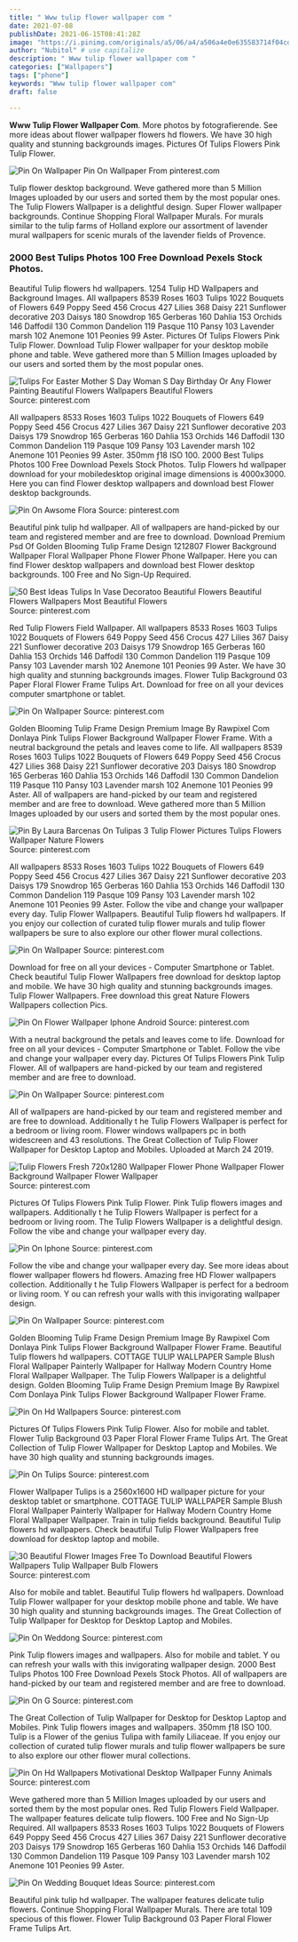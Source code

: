 ```yaml
---
title: " Www tulip flower wallpaper com "
date: 2021-07-08
publishDate: 2021-06-15T08:41:28Z
image: "https://i.pinimg.com/originals/a5/06/a4/a506a4e0e635583714f04cdb5b6b88af.jpg"
author: "Nubitol" # use capitalize
description: " Www tulip flower wallpaper com "
categories: ["Wallpapers"]
tags: ["phone"]
keywords: "Www tulip flower wallpaper com"
draft: false

---
```



**Www Tulip Flower Wallpaper Com**. More photos by fotografierende. See more ideas about flower wallpaper flowers hd flowers. We have 30 high quality and stunning backgrounds images. Pictures Of Tulips Flowers Pink Tulip Flower.

![Pin On Wallpaper](https://i.pinimg.com/originals/65/8f/15/658f15574b7bb1f461b9886c98b4cbb0.jpg "Pin On Wallpaper")
Pin On Wallpaper From pinterest.com


Tulip flower desktop background. Weve gathered more than 5 Million Images uploaded by our users and sorted them by the most popular ones. The Tulip Flowers Wallpaper is a delightful design. Super Flower wallpaper backgrounds. Continue Shopping Floral Wallpaper Murals. For murals similar to the tulip farms of Holland explore our assortment of lavender mural wallpapers for scenic murals of the lavender fields of Provence.

### 2000 Best Tulips Photos 100 Free Download Pexels Stock Photos.

Beautiful Tulip flowers hd wallpapers. 1254 Tulip HD Wallpapers and Background Images. All wallpapers 8539 Roses 1603 Tulips 1022 Bouquets of Flowers 649 Poppy Seed 456 Crocus 427 Lilies 368 Daisy 221 Sunflower decorative 203 Daisys 180 Snowdrop 165 Gerberas 160 Dahlia 153 Orchids 146 Daffodil 130 Common Dandelion 119 Pasque 110 Pansy 103 Lavender marsh 102 Anemone 101 Peonies 99 Aster. Pictures Of Tulips Flowers Pink Tulip Flower. Download Tulip Flower wallpaper for your desktop mobile phone and table. Weve gathered more than 5 Million Images uploaded by our users and sorted them by the most popular ones.


![Tulips For Easter Mother S Day Woman S Day Birthday Or Any Flower Painting Beautiful Flowers Wallpapers Beautiful Flowers](https://i.pinimg.com/474x/2f/e9/df/2fe9dfb439b782cfb1270a35c6683ed2.jpg "Tulips For Easter Mother S Day Woman S Day Birthday Or Any Flower Painting Beautiful Flowers Wallpapers Beautiful Flowers")
Source: pinterest.com

All wallpapers 8533 Roses 1603 Tulips 1022 Bouquets of Flowers 649 Poppy Seed 456 Crocus 427 Lilies 367 Daisy 221 Sunflower decorative 203 Daisys 179 Snowdrop 165 Gerberas 160 Dahlia 153 Orchids 146 Daffodil 130 Common Dandelion 119 Pasque 109 Pansy 103 Lavender marsh 102 Anemone 101 Peonies 99 Aster. 350mm ƒ18 ISO 100. 2000 Best Tulips Photos 100 Free Download Pexels Stock Photos. Tulip Flowers hd wallpaper download for your mobiledesktop original image dimensions is 4000x3000. Here you can find Flower desktop wallpapers and download best Flower desktop backgrounds.

![Pin On Awsome Flora](https://i.pinimg.com/originals/d9/d5/c0/d9d5c0514822e8d8b76ad093c403ffaa.jpg "Pin On Awsome Flora")
Source: pinterest.com

Beautiful pink tulip hd wallpaper. All of wallpapers are hand-picked by our team and registered member and are free to download. Download Premium Psd Of Golden Blooming Tulip Frame Design 1212807 Flower Background Wallpaper Floral Wallpaper Phone Flower Phone Wallpaper. Here you can find Flower desktop wallpapers and download best Flower desktop backgrounds. 100 Free and No Sign-Up Required.

![50 Best Ideas Tulips In Vase Decoratoo Beautiful Flowers Beautiful Flowers Wallpapers Most Beautiful Flowers](https://i.pinimg.com/564x/2c/64/aa/2c64aa50b4dc7c401f2e23e1a6741eb7.jpg "50 Best Ideas Tulips In Vase Decoratoo Beautiful Flowers Beautiful Flowers Wallpapers Most Beautiful Flowers")
Source: pinterest.com

Red Tulip Flowers Field Wallpaper. All wallpapers 8533 Roses 1603 Tulips 1022 Bouquets of Flowers 649 Poppy Seed 456 Crocus 427 Lilies 367 Daisy 221 Sunflower decorative 203 Daisys 179 Snowdrop 165 Gerberas 160 Dahlia 153 Orchids 146 Daffodil 130 Common Dandelion 119 Pasque 109 Pansy 103 Lavender marsh 102 Anemone 101 Peonies 99 Aster. We have 30 high quality and stunning backgrounds images. Flower Tulip Background 03 Paper Floral Flower Frame Tulips Art. Download for free on all your devices computer smartphone or tablet.

![Pin On Wallpaper](https://i.pinimg.com/originals/89/e0/ff/89e0ff9f5eef95f6c85557ea693ce83a.jpg "Pin On Wallpaper")
Source: pinterest.com

Golden Blooming Tulip Frame Design Premium Image By Rawpixel Com Donlaya Pink Tulips Flower Background Wallpaper Flower Frame. With a neutral background the petals and leaves come to life. All wallpapers 8539 Roses 1603 Tulips 1022 Bouquets of Flowers 649 Poppy Seed 456 Crocus 427 Lilies 368 Daisy 221 Sunflower decorative 203 Daisys 180 Snowdrop 165 Gerberas 160 Dahlia 153 Orchids 146 Daffodil 130 Common Dandelion 119 Pasque 110 Pansy 103 Lavender marsh 102 Anemone 101 Peonies 99 Aster. All of wallpapers are hand-picked by our team and registered member and are free to download. Weve gathered more than 5 Million Images uploaded by our users and sorted them by the most popular ones.

![Pin By Laura Barcenas On Tulipas 3 Tulip Flower Pictures Tulips Flowers Wallpaper Nature Flowers](https://i.pinimg.com/564x/02/e9/b4/02e9b44ca25595832816af3d524d2400.jpg "Pin By Laura Barcenas On Tulipas 3 Tulip Flower Pictures Tulips Flowers Wallpaper Nature Flowers")
Source: pinterest.com

All wallpapers 8533 Roses 1603 Tulips 1022 Bouquets of Flowers 649 Poppy Seed 456 Crocus 427 Lilies 367 Daisy 221 Sunflower decorative 203 Daisys 179 Snowdrop 165 Gerberas 160 Dahlia 153 Orchids 146 Daffodil 130 Common Dandelion 119 Pasque 109 Pansy 103 Lavender marsh 102 Anemone 101 Peonies 99 Aster. Follow the vibe and change your wallpaper every day. Tulip Flower Wallpapers. Beautiful Tulip flowers hd wallpapers. If you enjoy our collection of curated tulip flower murals and tulip flower wallpapers be sure to also explore our other flower mural collections.

![Pin On Wallpaper](https://i.pinimg.com/originals/7c/5b/ff/7c5bffe423252d9c9edfa6b7584f6bfb.jpg "Pin On Wallpaper")
Source: pinterest.com

Download for free on all your devices - Computer Smartphone or Tablet. Check beautiful Tulip Flower Wallpapers free download for desktop laptop and mobile. We have 30 high quality and stunning backgrounds images. Tulip Flower Wallpapers. Free download this great Nature Flowers Wallpapers collection Pics.

![Pin On Flower Wallpaper Iphone Android](https://i.pinimg.com/originals/40/45/b0/4045b00d83736d50b9bd7b2711d735de.jpg "Pin On Flower Wallpaper Iphone Android")
Source: pinterest.com

With a neutral background the petals and leaves come to life. Download for free on all your devices - Computer Smartphone or Tablet. Follow the vibe and change your wallpaper every day. Pictures Of Tulips Flowers Pink Tulip Flower. All of wallpapers are hand-picked by our team and registered member and are free to download.

![Pin On Wallpaper](https://i.pinimg.com/originals/b4/85/c3/b485c3e6fabf4684327302b0505f7e2c.jpg "Pin On Wallpaper")
Source: pinterest.com

All of wallpapers are hand-picked by our team and registered member and are free to download. Additionally t he Tulip Flowers Wallpaper is perfect for a bedroom or living room. Flower windows wallpapers pc in both widescreen and 43 resolutions. The Great Collection of Tulip Flower Wallpaper for Desktop Laptop and Mobiles. Uploaded at March 24 2019.

![Tulip Flowers Fresh 720x1280 Wallpaper Flower Phone Wallpaper Flower Background Wallpaper Flower Wallpaper](https://i.pinimg.com/originals/b1/db/8c/b1db8c83827ba498070156b3e38076c4.jpg "Tulip Flowers Fresh 720x1280 Wallpaper Flower Phone Wallpaper Flower Background Wallpaper Flower Wallpaper")
Source: pinterest.com

Pictures Of Tulips Flowers Pink Tulip Flower. Pink Tulip flowers images and wallpapers. Additionally t he Tulip Flowers Wallpaper is perfect for a bedroom or living room. The Tulip Flowers Wallpaper is a delightful design. Follow the vibe and change your wallpaper every day.

![Pin On Iphone](https://i.pinimg.com/originals/4d/81/46/4d8146267d98ee8dbe8b0cbfdd0fa669.png "Pin On Iphone")
Source: pinterest.com

Follow the vibe and change your wallpaper every day. See more ideas about flower wallpaper flowers hd flowers. Amazing free HD Flower wallpapers collection. Additionally t he Tulip Flowers Wallpaper is perfect for a bedroom or living room. Y ou can refresh your walls with this invigorating wallpaper design.

![Pin On Wallpaper](https://i.pinimg.com/originals/65/8f/15/658f15574b7bb1f461b9886c98b4cbb0.jpg "Pin On Wallpaper")
Source: pinterest.com

Golden Blooming Tulip Frame Design Premium Image By Rawpixel Com Donlaya Pink Tulips Flower Background Wallpaper Flower Frame. Beautiful Tulip flowers hd wallpapers. COTTAGE TULIP WALLPAPER Sample Blush Floral Wallpaper Painterly Wallpaper for Hallway Modern Country Home Floral Wallpaper Wallpaper. The Tulip Flowers Wallpaper is a delightful design. Golden Blooming Tulip Frame Design Premium Image By Rawpixel Com Donlaya Pink Tulips Flower Background Wallpaper Flower Frame.

![Pin On Hd Wallpapers](https://i.pinimg.com/originals/2f/3a/0d/2f3a0df8fcfa61aa07ba384aaa1c3d1e.jpg "Pin On Hd Wallpapers")
Source: pinterest.com

Pictures Of Tulips Flowers Pink Tulip Flower. Also for mobile and tablet. Flower Tulip Background 03 Paper Floral Flower Frame Tulips Art. The Great Collection of Tulip Flower Wallpaper for Desktop Laptop and Mobiles. We have 30 high quality and stunning backgrounds images.

![Pin On Tulips](https://i.pinimg.com/originals/0c/50/4e/0c504e45676d1679c0219fc058c0fb17.jpg "Pin On Tulips")
Source: pinterest.com

Flower Wallpaper Tulips is a 2560x1600 HD wallpaper picture for your desktop tablet or smartphone. COTTAGE TULIP WALLPAPER Sample Blush Floral Wallpaper Painterly Wallpaper for Hallway Modern Country Home Floral Wallpaper Wallpaper. Train in tulip fields background. Beautiful Tulip flowers hd wallpapers. Check beautiful Tulip Flower Wallpapers free download for desktop laptop and mobile.

![30 Beautiful Flower Images Free To Download Beautiful Flowers Wallpapers Tulip Wallpaper Bulb Flowers](https://i.pinimg.com/originals/51/51/30/51513072254e8e96a838b2b47b2c96e4.jpg "30 Beautiful Flower Images Free To Download Beautiful Flowers Wallpapers Tulip Wallpaper Bulb Flowers")
Source: pinterest.com

Also for mobile and tablet. Beautiful Tulip flowers hd wallpapers. Download Tulip Flower wallpaper for your desktop mobile phone and table. We have 30 high quality and stunning backgrounds images. The Great Collection of Tulip Wallpaper for Desktop for Desktop Laptop and Mobiles.

![Pin On Weddong](https://i.pinimg.com/originals/e0/42/82/e042824bbf8feb71e5124238c1943288.jpg "Pin On Weddong")
Source: pinterest.com

Pink Tulip flowers images and wallpapers. Also for mobile and tablet. Y ou can refresh your walls with this invigorating wallpaper design. 2000 Best Tulips Photos 100 Free Download Pexels Stock Photos. All of wallpapers are hand-picked by our team and registered member and are free to download.

![Pin On G](https://i.pinimg.com/originals/91/22/47/912247d0812dd970336573070fc8768b.jpg "Pin On G")
Source: pinterest.com

The Great Collection of Tulip Wallpaper for Desktop for Desktop Laptop and Mobiles. Pink Tulip flowers images and wallpapers. 350mm ƒ18 ISO 100. Tulip is a Flower of the genius Tulipa with family Liliaceae. If you enjoy our collection of curated tulip flower murals and tulip flower wallpapers be sure to also explore our other flower mural collections.

![Pin On Hd Wallpapers Motivational Desktop Wallpaper Funny Animals](https://i.pinimg.com/originals/50/0e/43/500e4300c2f577c76d369cbf86157824.jpg "Pin On Hd Wallpapers Motivational Desktop Wallpaper Funny Animals")
Source: pinterest.com

Weve gathered more than 5 Million Images uploaded by our users and sorted them by the most popular ones. Red Tulip Flowers Field Wallpaper. The wallpaper features delicate tulip flowers. 100 Free and No Sign-Up Required. All wallpapers 8533 Roses 1603 Tulips 1022 Bouquets of Flowers 649 Poppy Seed 456 Crocus 427 Lilies 367 Daisy 221 Sunflower decorative 203 Daisys 179 Snowdrop 165 Gerberas 160 Dahlia 153 Orchids 146 Daffodil 130 Common Dandelion 119 Pasque 109 Pansy 103 Lavender marsh 102 Anemone 101 Peonies 99 Aster.

![Pin On Wedding Bouquet Ideas](https://i.pinimg.com/originals/a5/06/a4/a506a4e0e635583714f04cdb5b6b88af.jpg "Pin On Wedding Bouquet Ideas")
Source: pinterest.com

Beautiful pink tulip hd wallpaper. The wallpaper features delicate tulip flowers. Continue Shopping Floral Wallpaper Murals. There are total 109 specious of this flower. Flower Tulip Background 03 Paper Floral Flower Frame Tulips Art.

